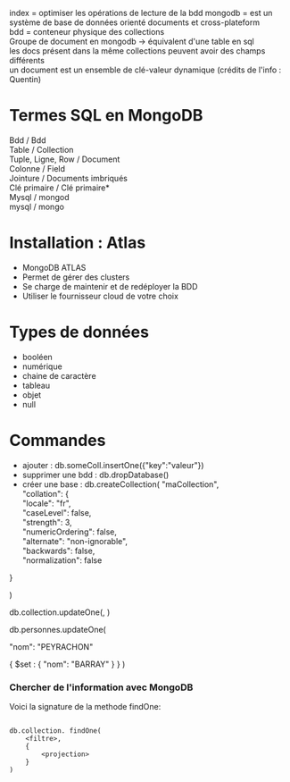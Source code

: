 index = optimiser les opérations de lecture de la bdd
mongodb = est un système de base de données orienté documents et cross-plateform  
bdd = conteneur physique des collections  
Groupe de document en mongodb -> équivalent d'une table en sql  
les docs présent dans la même collections peuvent avoir des champs différents  
un document est un ensemble de clé-valeur dynamique (crédits de l'info : Quentin)  


# Termes SQL en MongoDB
Bdd / Bdd  
Table / Collection  
Tuple, Ligne, Row / Document  
Colonne / Field  
Jointure / Documents imbriqués  
Clé primaire / Clé primaire*  
Mysql / mongod  
mysql / mongo  

# Installation : Atlas
- MongoDB ATLAS
- Permet de gérer des clusters
- Se charge de maintenir et de redéployer la BDD
- Utiliser le fournisseur cloud de votre choix

# Types de données
- booléen
- numérique
- chaine de caractère
- tableau
- objet
- null

# Commandes
- ajouter : db.someColl.insertOne({"key":"valeur"})
- supprimer une bdd : db.dropDatabase()
- créer une base :  db.createCollection(
"maCollection",  
"collation": {  
"locale": "fr",  
"caseLevel": false,  
"strength": 3,  
"numericOrdering": false,  
"alternate": "non-ignorable",  
"backwards": false,  
"normalization": false  

}  

)

db.collection.updateOne(, )

db.personnes.updateOne(

"nom": "PEYRACHON"

{
$set : { "nom": "BARRAY" }
}
)

### Chercher de l'information avec MongoDB

Voici la signature de la methode findOne:

```

db.collection. findOne(
    <filtre>,
    {
        <projection>
    }
)
```